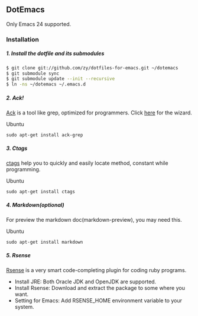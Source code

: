 ## DotEmacs

Only Emacs 24 supported.

### Installation

##### 1. Install the dotfile and its submodules #####

```bash
$ git clone git://github.com/zy/dotfiles-for-emacs.git ~/dotemacs
$ git submodule sync
$ git submodule update --init --recursive
$ ln -ns ~/dotemacs ~/.emacs.d
```

##### 2. Ack! #####

[Ack](http://betterthangrep.com/) is a tool like grep, optimized for
programmers. Click [here](http://betterthangrep.com/install/) for the
wizard.

Ubuntu
```
sudo apt-get install ack-grep
```

##### 3. Ctags #####

[ctags](http://ctags.sourceforge.net/) help you to quickly and easily
locate method, constant while programming.

Ubuntu
```
sudo apt-get install ctags
```

##### 4. Markdown(*optional*) #####

For preview the markdown doc(markdown-preview), you may need this.

Ubuntu
```
sudo apt-get install markdown
```

##### 5. Rsense #####
[Rsense](http://cx4a.org/software/rsense/manual.html) is a very smart
code-completing plugin for coding ruby programs.

- Install JRE: Both Oracle JDK and OpenJDK are supported.
- Install Rsense: Download and extract the package to some where you want.
- Setting for Emacs: Add RSENSE_HOME environment variable to your system.

